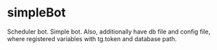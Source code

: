 # simpleBot

Scheduler bot. Simple bot.
Also, additionally have db file and config file, where registered variables with tg.token and database path.
